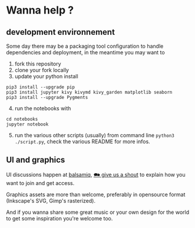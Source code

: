 # Wanna help ?

## development environnement

Some day there may be a packaging tool configuration to handle dependencies and deployment, in the meantime you may want to 
1. fork this repository
1. clone your fork locally
1. update your python install
```
pip3 install --upgrade pip
pip3 install jupyter kivy kivymd kivy_garden matplotlib seaborn
pip3 install --upgrade Pygments
```
4. run the notebooks with
```
cd notebooks
jupyter notebook
```
5. run the various other scripts (usually) from command line ``python3 ./script.py``, check the
various README for more infos.


## UI and graphics

UI discussions happen at [balsamiq](https://balsamiq.cloud/szax2i8/pfszbl1), [🗪 give us a shout](https://github.com/jwnigel/permaculture/issues/new/choose) to explain how you want to join and get access.

Graphics assets are more than welcome, preferably in opensource format (Inkscape's SVG, Gimp's rasterized).

And if you wanna share some great music or your own design for the world to get some inspiration you're welcome too.
